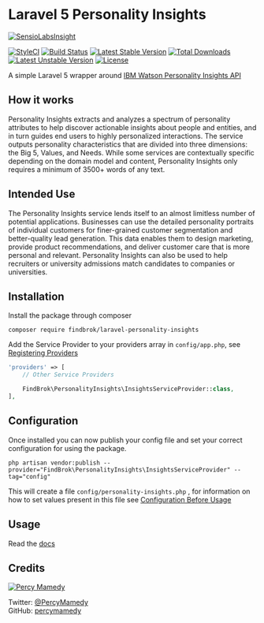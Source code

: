 # Laravel 5 Personality Insights

[![SensioLabsInsight](https://insight.sensiolabs.com/projects/06dd30e0-4183-4d4f-9cf0-d5045624fccf/big.png)](https://insight.sensiolabs.com/projects/06dd30e0-4183-4d4f-9cf0-d5045624fccf)

[![StyleCI](https://styleci.io/repos/59461266/shield?style=flat)](https://styleci.io/repos/59461266)
[![Build Status](https://travis-ci.org/findbrok/laravel-personality-insights.svg?branch=master)](https://travis-ci.org/findbrok/laravel-personality-insights)
[![Latest Stable Version](https://poser.pugx.org/findbrok/laravel-personality-insights/v/stable)](https://packagist.org/packages/findbrok/laravel-personality-insights)
[![Total Downloads](https://poser.pugx.org/findbrok/laravel-personality-insights/downloads)](https://packagist.org/packages/findbrok/laravel-personality-insights)
[![Latest Unstable Version](https://poser.pugx.org/findbrok/laravel-personality-insights/v/unstable)](https://packagist.org/packages/findbrok/laravel-personality-insights) 
[![License](https://poser.pugx.org/findbrok/laravel-personality-insights/license)](https://packagist.org/packages/findbrok/laravel-personality-insights)

A simple Laravel 5 wrapper around [IBM Watson Personality Insights API](http://www.ibm.com/smarterplanet/us/en/ibmwatson/developercloud/personality-insights.html)

## How it works

Personality Insights extracts and analyzes a spectrum of personality attributes to help discover actionable insights about people and entities, and in turn guides end users to highly personalized interactions. The service outputs personality characteristics that are divided into three dimensions: the Big 5, Values, and Needs. While some services are contextually specific depending on the domain model and content, Personality Insights only requires a minimum of 3500+ words of any text.

## Intended Use

The Personality Insights service lends itself to an almost limitless number of potential applications. Businesses can use the detailed personality portraits of individual customers for finer-grained customer segmentation and better-quality lead generation. This data enables them to design marketing, provide product recommendations, and deliver customer care that is more personal and relevant. Personality Insights can also be used to help recruiters or university admissions match candidates to companies or universities.

## Installation

Install the package through composer

```
composer require findbrok/laravel-personality-insights
```

Add the Service Provider to your providers array in ```config/app.php```, see [Registering Providers](https://laravel.com/docs/5.2/providers#registering-providers)

```php
'providers' => [
    // Other Service Providers

    FindBrok\PersonalityInsights\InsightsServiceProvider::class,
],
```

## Configuration

Once installed you can now publish your config file and set your correct configuration for using the package.

```
php artisan vendor:publish --provider="FindBrok\PersonalityInsights\InsightsServiceProvider" --tag="config"
```

This will create a file ```config/personality-insights.php``` , for information on how to set values present in this file see [Configuration Before Usage](https://github.com/findbrok/laravel-personality-insights/wiki/Configuration-Before-Usage)

## Usage

Read the [docs](https://github.com/findbrok/laravel-personality-insights/wiki)

## Credits

[![Percy Mamedy](https://img.shields.io/badge/Author-Percy%20Mamedy-orange.svg)](https://twitter.com/PercyMamedy)

Twitter: [@PercyMamedy](https://twitter.com/PercyMamedy)
<br/>
GitHub: [percymamedy](https://github.com/percymamedy)
